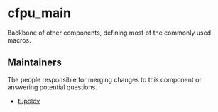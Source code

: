 cfpu_main
========

Backbone of other components, defining most of the commonly used macros.


## Maintainers

The people responsible for merging changes to this component or answering potential questions.

- [tupolov](https://github.com/tupolov)

